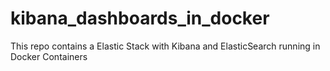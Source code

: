 # kibana_dashboards_in_docker
This repo contains a Elastic Stack with Kibana and ElasticSearch running in Docker Containers
